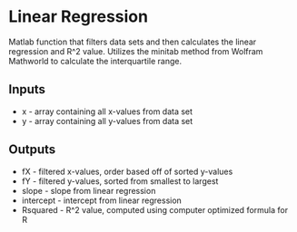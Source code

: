 # Linear Regression

Matlab function that filters data sets and then calculates the linear regression and R^2 value. Utilizes the minitab method from Wolfram Mathworld to calculate the interquartile range.

## Inputs
* x - array containing all x-values from data set
* y - array containing all y-values from data set

## Outputs
* fX - filtered x-values, order based off of sorted y-values
* fY - filtered y-values, sorted from smallest to largest
* slope - slope from linear regression
* intercept - intercept from linear regression
* Rsquared - R^2 value, computed using computer optimized formula for R
